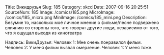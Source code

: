 Title: Викидрузья 
Slug: 185 
Category: xkcd 
Date: 2007-09-16 20:25:51 
SourceNum: 185 
Image: /comics/185.png 
MicroImage: /comics/185_micro.png 
MiniImage: /comics/185_mini.png 
Description: Безумие то, насколько моё личное мнение о фильме/песне подвержено влиянию со стороны того, что говорят другие люди, независимо от того, что я ощущал выходя из кинотеатра 

Надпись: ВикиДрузья:
Человек 1: Мне очень понравился фильм.
Человек 2: У меня фильм вызвал омерзение.
Человек 1: У меня тоже.